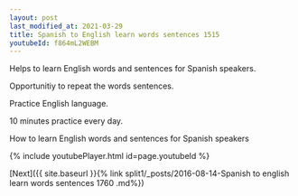 ```yaml
---
layout: post
last_modified_at: 2021-03-29
title: Spanish to English learn words sentences 1515 
youtubeId: f864mL2WEBM
---
```

 
 
Helps to learn English words and sentences for Spanish speakers.

Opportunitiy to repeat the words sentences. 

Practice English language. 
 
10 minutes practice every day. 
 
How to learn English words and sentences for Spanish speakers 
 
{% include youtubePlayer.html id=page.youtubeId %}
 
 
[Next]({{ site.baseurl }}{% link  split1/_posts/2016-08-14-Spanish to english learn words sentences 1760 .md%})
 
